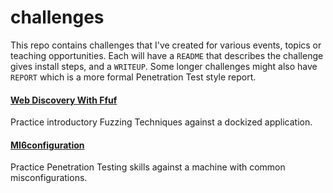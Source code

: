 # challenges
This repo contains challenges that I've created for various events, topics or teaching opportunities. Each will have a `README` that describes the challenge gives install steps, and a `WRITEUP`. Some longer challenges might also have `REPORT` which is a more formal Penetration Test style report. 


#### [Web Discovery With Ffuf](Web_Discovery_With_Ffuf/README.md)
Practice introductory Fuzzing Techniques against a dockized application. 
#### [MI6configuration](MI6configuration/README.md)
Practice Penetration Testing skills against a machine with common misconfigurations. 
